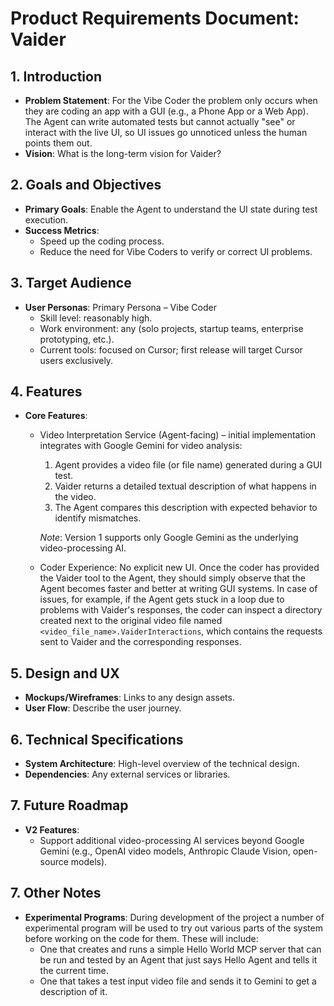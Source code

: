 # Product Requirements Document: Vaider

## 1. Introduction

*   **Problem Statement**: For the Vibe Coder the problem only occurs when they are coding an app with a GUI (e.g., a Phone App or a Web App). The Agent can write automated tests but cannot actually "see" or interact with the live UI, so UI issues go unnoticed unless the human points them out.
*   **Vision**: What is the long-term vision for Vaider?

## 2. Goals and Objectives

*   **Primary Goals**: Enable the Agent to understand the UI state during test execution.
*   **Success Metrics**: 
    * Speed up the coding process.
    * Reduce the need for Vibe Coders to verify or correct UI problems.

## 3. Target Audience

*   **User Personas**: Primary Persona – Vibe Coder
    * Skill level: reasonably high.
    * Work environment: any (solo projects, startup teams, enterprise prototyping, etc.).
    * Current tools: focused on Cursor; first release will target Cursor users exclusively.

## 4. Features

*   **Core Features**: 
    * Video Interpretation Service (Agent-facing) – initial implementation integrates with Google Gemini for video analysis:
        1. Agent provides a video file (or file name) generated during a GUI test.
        2. Vaider returns a detailed textual description of what happens in the video.
        3. The Agent compares this description with expected behavior to identify mismatches.

        *Note*: Version 1 supports only Google Gemini as the underlying video-processing AI.
    * Coder Experience: No explicit new UI. Once the coder has provided the Vaider tool to the Agent, they should simply observe that the Agent becomes faster and better at writing GUI systems. In case of issues, for example, if the Agent gets stuck in a loop due to problems with Vaider's responses, the coder can inspect a directory created next to the original video file named `<video_file_name>.VaiderInteractions`, which contains the requests sent to Vaider and the corresponding responses.

## 5. Design and UX

*   **Mockups/Wireframes**: Links to any design assets.
*   **User Flow**: Describe the user journey.

## 6. Technical Specifications

*   **System Architecture**: High-level overview of the technical design.
*   **Dependencies**: Any external services or libraries.

## 7. Future Roadmap

*   **V2 Features**:
    * Support additional video-processing AI services beyond Google Gemini (e.g., OpenAI video models, Anthropic Claude Vision, open-source models).

## 7. Other Notes 

*   **Experimental Programs**: During development of the project a number of experimental program will be used to try out various parts of the system before working on the code for them.  These will include:
    - One that creates and runs a simple Hello World MCP server that can be run and tested by an Agent that just says Hello Agent and tells it the current time.
    - One that takes a test input video file and sends it to Gemini to get a description of it.